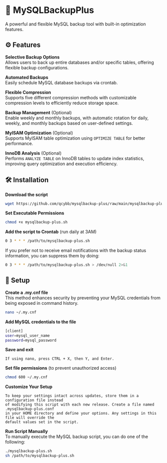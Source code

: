 # 💾 MySQLBackupPlus
A powerful and flexible MySQL backup tool with built-in optimization features.

## ⚙️ Features

**Selective Backup Options**  
Allows users to back up entire databases and/or specific tables, offering flexible backup configurations.

**Automated Backups**  
Easily schedule MySQL database backups via crontab.

**Flexible Compression**  
Supports five different compression methods with customizable compression levels to efficiently reduce storage space.

**Backup Management** (Optional)  
Enable weekly and monthly backups, with automatic rotation for daily, weekly, and monthly backups based on user-defined settings.

**MyISAM Optimization** (Optional)  
Supports MyISAM table optimization using `OPTIMIZE TABLE` for better performance.

**InnoDB Analysis** (Optional)  
Performs `ANALYZE TABLE` on InnoDB tables to update index statistics, improving query optimization and execution efficiency.

## 🛠️ Installation

**Download the script**
```sh
wget https://github.com/qcybb/mysqlbackup-plus/raw/main/mysqlbackup-plus.sh
```

**Set Executable Permissions**
```sh
chmod +x mysqlbackup-plus.sh
```

**Add the script to Crontab** (run daily at 3AM)
```sh
0 3 * * * /path/to/mysqlbackup-plus.sh
```
If you prefer not to receive email notifications with the backup status information, you can suppress them by doing:
```sh
0 3 * * * /path/to/mysqlbackup-plus.sh > /dev/null 2>&1
```

## 🔧 Setup
**Create a .my.cnf file**  
This method enhances security by preventing your MySQL credentials from being exposed in command history.
```sh
nano ~/.my.cnf
```
**Add MySQL credentials to the file**
```sh
[client]
user=mysql_user_name
password=mysql_password
```
**Save and exit**  
```
If using nano, press CTRL + X, then Y, and Enter.
```

**Set file permissions** (to prevent unauthorized access)
```sh
chmod 600 ~/.my.cnf
```

**Customize Your Setup**  
```
To keep your settings intact across updates, store them in a configuration file instead
of modifying this script with each new release. Create a file named .mysqlbackup-plus.conf
in your HOME directory and define your options. Any settings in this file will override the
default values set in the script.
```

**Run Script Manually**  
To manually execute the MySQL backup script, you can do one of the following:
```sh
./mysqlbackup-plus.sh
sh /path/to/mysqlbackup-plus.sh
```
